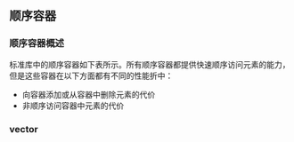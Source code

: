 ## 顺序容器

### 顺序容器概述

标准库中的顺序容器如下表所示。所有顺序容器都提供快速顺序访问元素的能力，但是这些容器在以下方面都有不同的性能折中：

 - 向容器添加或从容器中删除元素的代价
 - 非顺序访问容器中元素的代价


### vector


